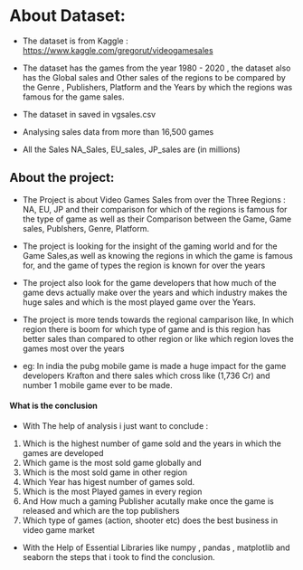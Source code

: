 # About Dataset:
- The dataset is from Kaggle :
  https://www.kaggle.com/gregorut/videogamesales

- The dataset has the games from the year 1980 - 2020 , the dataset also has the Global sales and Other sales of the regions to be compared by the Genre , Publishers, Platform and the Years by which the regions was famous for the game sales.  

- The dataset in saved in vgsales.csv 

- Analysing sales data from more than 16,500 games

- All the Sales NA_Sales, EU_sales, JP_sales are (in millions) 


## About the project:
 - The Project is about Video Games Sales from over the Three  Regions : NA, EU, JP and their comparison for which of the  regions is famous for the type of game as well as their Comparison between the Game, Game sales, Publshers, Genre,  Platform. 

- The project is looking for the insight of the gaming world and for the  Game Sales,as well as knowing the regions in which the game is famous for, and the game of types the region is known for over the years

- The project also look for the game developers that how much of the game devs actually make over the years and which industry makes the huge sales and which is the most played game over the Years.

- The project is more tends towards the regional  camparison like, In which region there is boom for which type of game and is this region has better sales than compared to other region or like which region loves the games most over the years 
- eg: In india the pubg mobile game is made a huge impact for the game developers Krafton and there sales which cross like (1,736 Cr) and number 1 mobile game ever to be made.  

#### What is the conclusion

- With The help of analysis i just want to conclude :
1. Which is the highest number of game sold and the years in    which the games are developed
2. Which game is the most sold game globally and
3. Which is the most sold game in other region
4. Which Year has higest number of games sold.
5. Which is the most Played games in every region
6. And How much a gaming Publisher acutally make once the game    is released and which are the top publishers
7. Which type of games (action, shooter etc) does the best    business in video game market
 

- With the Help of Essential Libraries like numpy , pandas , matplotlib and seaborn the steps that i took to find the conclusion.



